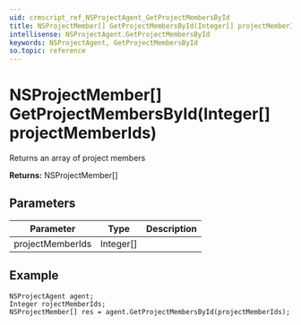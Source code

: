 ```yaml
---
uid: crmscript_ref_NSProjectAgent_GetProjectMembersById
title: NSProjectMember[] GetProjectMembersById(Integer[] projectMemberIds)
intellisense: NSProjectAgent.GetProjectMembersById
keywords: NSProjectAgent, GetProjectMembersById
so.topic: reference
---
```


# NSProjectMember[] GetProjectMembersById(Integer[] projectMemberIds)

Returns an array of project members

**Returns:** NSProjectMember[]

## Parameters

| Parameter | Type | Description |
|---|---|---|
| projectMemberIds | Integer[] | |

## Example

```crmscript
NSProjectAgent agent;
Integer rojectMemberIds;
NSProjectMember[] res = agent.GetProjectMembersById(projectMemberIds);
```
